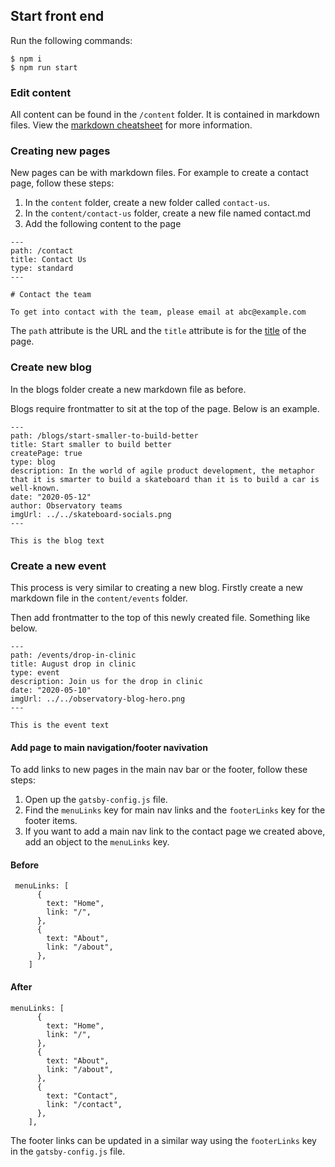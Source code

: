 ## Start front end

Run the following commands:

```
$ npm i
$ npm run start
```

### Edit content

All content can be found in the `/content` folder. It is contained in markdown files. View the [markdown cheatsheet](https://github.com/adam-p/markdown-here/wiki/Markdown-Cheatsheet) for more information.

### Creating new pages

New pages can be with markdown files. For example to create a contact page, follow these steps:

1. In the `content` folder, create a new folder called `contact-us`.
2. In the `content/contact-us` folder, create a new file named contact.md
3. Add the following content to the page

```
---
path: /contact
title: Contact Us
type: standard
---

# Contact the team

To get into contact with the team, please email at abc@example.com
```

The `path` attribute is the URL and the `title` attribute is for the [title](https://www.w3schools.com/tags/tag_title.asp) of the page.

### Create new blog

In the blogs folder create a new markdown file as before.

Blogs require frontmatter to sit at the top of the page. Below is an example.

```
---
path: /blogs/start-smaller-to-build-better
title: Start smaller to build better
createPage: true
type: blog
description: In the world of agile product development, the metaphor that it is smarter to build a skateboard than it is to build a car is well-known.
date: "2020-05-12"
author: Observatory teams
imgUrl: ../../skateboard-socials.png
---

This is the blog text
```

### Create a new event

This process is very similar to creating a new blog.
Firstly create a new markdown file in the `content/events` folder.

Then add frontmatter to the top of this newly created file. Something like below.

```
---
path: /events/drop-in-clinic
title: August drop in clinic
type: event
description: Join us for the drop in clinic
date: "2020-05-10"
imgUrl: ../../observatory-blog-hero.png
---

This is the event text

```

#### Add page to main navigation/footer navivation

To add links to new pages in the main nav bar or the footer, follow these steps:

1. Open up the `gatsby-config.js` file.
2. Find the `menuLinks` key for main nav links and the `footerLinks` key for the footer items.
3. If you want to add a main nav link to the contact page we created above, add an object to the `menuLinks` key.

#### Before

```
 menuLinks: [
      {
        text: "Home",
        link: "/",
      },
      {
        text: "About",
        link: "/about",
      },
    ]
```

#### After

```
menuLinks: [
      {
        text: "Home",
        link: "/",
      },
      {
        text: "About",
        link: "/about",
      },
      {
        text: "Contact",
        link: "/contact",
      },
    ],
```

The footer links can be updated in a similar way using the `footerLinks` key in the `gatsby-config.js` file.
